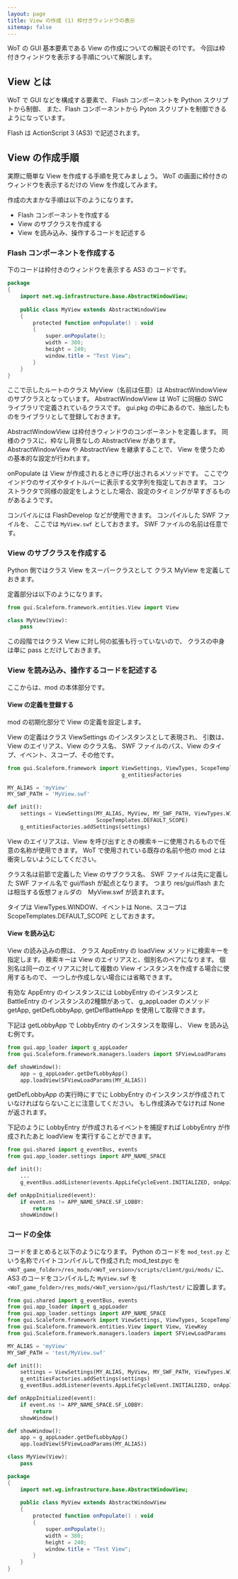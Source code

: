 ```yaml
---
layout: page
title: View の作成 (1) 枠付きウィンドウの表示
sitemap: false
---
```

WoT の GUI 基本要素である View の作成についての解説その1です。
今回は枠付きウィンドウを表示する手順について解説します。

## View とは

WoT で GUI などを構成する要素で、
Flash コンポーネントを Python スクリプトから制御、
また、Flash コンポーネントから Pyton スクリプトを制御できるようになっています。

Flash は ActionScript 3 (AS3) で記述されます。


## View の作成手順

実際に簡単な View を作成する手順を見てみましょう。
WoT の画面に枠付きのウィンドウを表示するだけの View を作成してみます。

作成の大まかな手順は以下のようになります。

+ Flash コンポーネントを作成する
+ View のサブクラスを作成する
+ View を読み込み、操作するコードを記述する


### Flash コンポーネントを作成する

下のコードは枠付きのウィンドウを表示する AS3 のコードです。

```actionscript
package
{
    import net.wg.infrastructure.base.AbstractWindowView;
    
    public class MyView extends AbstractWindowView
    {
        protected function onPopulate() : void
        {
            super.onPopulate();
            width = 380;
            height = 240;
            window.title = "Test View";
        }
    }
}
```

ここで示したルートのクラス MyView（名前は任意）は AbstractWindowView のサブクラスとなっています。
AbstractWindowView は WoT に同梱の SWC ライブラリで定義されているクラスです。
gui.pkg の中にあるので、抽出したものをライブラリとして登録しておきます。

AbstractWindowView は枠付きウィンドウのコンポーネントを定義します。
同様のクラスに、枠なし背景なしの AbstractView があります。
AbstractWindowView や AbstractView を継承することで、
View を使うための基本的な設定が行われます。

onPopulate は View が作成されるときに呼び出されるメソッドです。
ここでウインドウのサイズやタイトルバーに表示する文字列を指定しておきます。
コンストラクタで同様の設定をしようとした場合、設定のタイミングが早すぎるものがあるようです。

コンパイルには FlashDevelop などが使用できます。
コンパイルした SWF ファイルを、
ここでは `MyView.swf` としておきます。
SWF ファイルの名前は任意です。


### View のサブクラスを作成する

Python 側ではクラス View をスーパークラスとして
クラス MyView を定義しておきます。

定義部分は以下のようになります。

```python
from gui.Scaleform.framework.entities.View import View

class MyView(View):
    pass
```

この段階ではクラス View に対し何の拡張も行っていないので、
クラスの中身は単に pass とだけしておきます。


### View を読み込み、操作するコードを記述する

ここからは、mod の本体部分です。

#### View の定義を登録する

mod の初期化部分で View の定義を設定します。

View の定義はクラス ViewSettings のインスタンスとして表現され、
引数は、View のエイリアス、View のクラス名、
SWF ファイルのパス、View のタイプ、イベント、スコープ、その他です。

```python
from gui.Scaleform.framework import ViewSettings, ViewTypes, ScopeTemplates,
                                    g_entitiesFactories

MY_ALIAS = 'myView'
MY_SWF_PATH = 'MyView.swf'

def init():
    settings = ViewSettings(MY_ALIAS, MyView, MY_SWF_PATH, ViewTypes.WINDOW, None,
                            ScopeTemplates.DEFAULT_SCOPE)
    g_entitiesFactories.addSettings(settings)
```

View のエイリアスは、View を呼び出すときの検索キーに使用されるもので任意の名称が使用できます。
WoT で使用されている既存の名前や他の mod とは衝突しないようにしてください。

クラス名は前節で定義した View のサブクラス名、
SWF ファイルは先に定義した SWF ファイル名で gui/flash が起点となります。
つまり res/gui/flash または相当する仮想フォルダの　MyView.swf が読まれます。

タイプは ViewTypes.WINDOW、イベントは None、スコープは ScopeTemplates.DEFAULT_SCOPE としておきます。


#### View を読み込む

View の読み込みの際は、
クラス AppEntry の loadView メソッドに検索キーを指定します。
検索キーは View のエイリアスと、個別名のペアになります。
個別名は同一のエイリアスに対して複数の View インスタンスを作成する場合に使用するもので、
一つしか作成しない場合には省略できます。

有効な AppEntry のインスタンスには
LobbyEntry のインスタンスと BattleEntry のインスタンスの2種類があって、
g_appLoader のメソッド getApp, getDefLobbyApp, getDefBattleApp を使用して取得できます。

下記は getLobbyApp で LobbyEntry のインスタンスを取得し、
View を読み込む例です。

```python
from gui.app_loader import g_appLoader
from gui.Scaleform.framework.managers.loaders import SFViewLoadParams

def showWindow():
    app = g_appLoader.getDefLobbyApp()
    app.loadView(SFViewLoadParams(MY_ALIAS))
```

getDefLobbyApp の実行時にすでに LobbyEntry のインスタンスが作成されていなければならないことに注意してください。
もし作成済みでなければ None が返されます。

下記のように LobbyEntry が作成されるイベントを捕捉すれば
LobbyEntry が作成されたあと loadView を実行することができます。

```python
from gui.shared import g_eventBus, events
from gui.app_loader.settings import APP_NAME_SPACE

def init():
    ...
    g_eventBus.addListener(events.AppLifeCycleEvent.INITIALIZED, onAppInitialized)

def onAppInitialized(event):
    if event.ns != APP_NAME_SPACE.SF_LOBBY:
        return
    showWindow()
```

### コードの全体

コードをまとめると以下のようになります。
Python のコードを `mod_test.py` という名称でバイトコンパイルして作成された mod_test.pyc を
`<WoT_game_folder>/res_mods/<WoT_version>/scripts/client/gui/mods/` に、
AS3 のコードをコンパイルした `MyView.swf` を
`<WoT_game_folder>/res_mods/<WoT_version>/gui/flash/test/` に設置します。

```python
from gui.shared import g_eventBus, events
from gui.app_loader import g_appLoader
from gui.app_loader.settings import APP_NAME_SPACE
from gui.Scaleform.framework import ViewSettings, ViewTypes, ScopeTemplates, g_entitiesFactories
from gui.Scaleform.framework.entities.View import View, ViewKey
from gui.Scaleform.framework.managers.loaders import SFViewLoadParams

MY_ALIAS = 'myView'
MY_SWF_PATH = 'test/MyView.swf'

def init():
    settings = ViewSettings(MY_ALIAS, MyView, MY_SWF_PATH, ViewTypes.WINDOW, None, ScopeTemplates.DEFAULT_SCOPE)
    g_entitiesFactories.addSettings(settings)
    g_eventBus.addListener(events.AppLifeCycleEvent.INITIALIZED, onAppInitialized)

def onAppInitialized(event):
    if event.ns != APP_NAME_SPACE.SF_LOBBY:
        return
    showWindow()

def showWindow():
    app = g_appLoader.getDefLobbyApp()
    app.loadView(SFViewLoadParams(MY_ALIAS))

class MyView(View):
    pass
```

```actionscript
package
{
    import net.wg.infrastructure.base.AbstractWindowView;
    
    public class MyView extends AbstractWindowView
    {
        protected function onPopulate() : void
        {
            super.onPopulate();
            width = 380;
            height = 240;
            window.title = "Test View";
        }
    }
}
```
